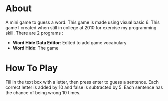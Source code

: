 # About
A mini game to guess a word. This game is made using visual basic 6. This game I created when still in college at 2010 for exercise my programming skill. There are 2 programs :
- **Word Hide Data Editor**: Edited to add game vocabulary
- **Word Hide**: The game

# How To Play
Fill in the text box with a letter, then press enter to guess a sentence. Each correct letter is added by 10 and false is subtracted by 5. Each sentence has the chance of being wrong 10 times.
